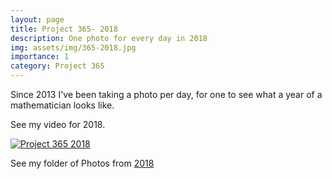 ```yaml
---
layout: page
title: Project 365- 2018
description: One photo for every day in 2018
img: assets/img/365-2018.jpg
importance: 1
category: Project 365
---
```


Since 2013 I've been taking a photo per day, for one to see what a year of a mathematician looks like.

See my video for 2018.

[![Project 365 2018](http://img.youtube.com/vi/AoSmURyvQXg/0.jpg)](http://www.youtube.com/watch?v=AoSmURyvQXg "Project 365 2018")

See my folder of Photos from [2018](https://sites.google.com/view/project365-2018)